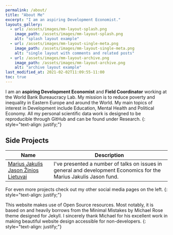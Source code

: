```yaml
---
permalink: /about/
title: "About Me"
excerpt: "I am an aspiring Development Economist."
layouts_gallery:
  - url: /assets/images/mm-layout-splash.png
    image_path: /assets/images/mm-layout-splash.png
    alt: "splash layout example"
  - url: /assets/images/mm-layout-single-meta.png
    image_path: /assets/images/mm-layout-single-meta.png
    alt: "single layout with comments and related posts"
  - url: /assets/images/mm-layout-archive.png
    image_path: /assets/images/mm-layout-archive.png
    alt: "archive layout example"
last_modified_at: 2021-02-02T11:09:55-11:00
toc: true
---
```


I am an **aspiring Development Economist** and **Field Coordinator** working at the World Bank Bureaucracy Lab. My mission is to reduce poverty and inequality in Eastern Europe and around the World. My main topics of interest in Development include Education, Mental Health and Political Economy. All my personal scientific data work is designed to be reproducible through GitHub and can be found under Research. 
{: style="text-align: justify;"}

## Side Projects

| Name                                        | Description                                           |
| ------------------------------------------- | ----------------------------------------------------- |
| [Marius Jakulis Jason Žinios Lietuvai](https://mjjfondas.lt/zinioslietuvai-gailius-is-mit-apie-vystymosi-ekonomika/) | I've presented a number of talks on issues in general and development Economics for the Marius Jakulis Jason fund.|

For even more projects check out my other social media pages on the left.
{: style="text-align: justify;"}

This website makes use of Open Source resources. Most notably, it is based on and heavily borrows from the Minimal Mistakes by Michael Rose theme designed for Jekyll. I sincerely thank Michael for his excellent work in making beautiful website design accessible for non-developers.
{: style="text-align: justify;"}

